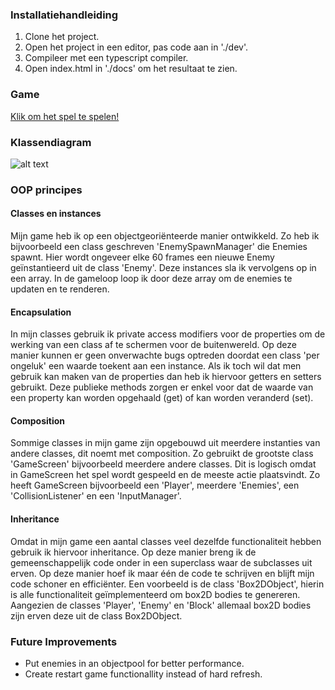 ### Installatiehandleiding

1. Clone het project.
2. Open het project in een editor, pas code aan in './dev'.
3. Compileer met een typescript compiler.
4. Open index.html in './docs' om het resultaat te zien.

### Game

[Klik om het spel te spelen!](https://joeyhoogerwerf.github.io/100-SECONDS/docs/)

### Klassendiagram

![alt text](http://i.imgur.com/nz7xf6a.png)

### OOP principes

#### Classes en instances

Mijn game heb ik op een objectgeoriënteerde manier ontwikkeld. Zo heb ik bijvoorbeeld een class geschreven 'EnemySpawnManager' die Enemies spawnt. Hier wordt ongeveer elke 60 frames een nieuwe Enemy geïnstantieerd uit de class 'Enemy'. Deze instances sla ik vervolgens op in een array. In de gameloop loop ik door deze array om de enemies te updaten en te renderen.

#### Encapsulation

In mijn classes gebruik ik private access modifiers voor de properties om de werking van een class af te schermen voor de buitenwereld. Op deze manier kunnen er geen onverwachte bugs optreden doordat een class 'per ongeluk' een waarde toekent aan een instance. Als ik toch wil dat men gebruik kan maken van de properties dan heb ik hiervoor getters en setters gebruikt. Deze publieke methods zorgen er enkel voor dat de waarde van een property kan worden opgehaald (get) of kan worden veranderd (set).

#### Composition

Sommige classes in mijn game zijn opgebouwd uit meerdere instanties van andere classes, dit noemt met composition. Zo gebruikt de grootste class 'GameScreen' bijvoorbeeld meerdere andere classes. Dit is logisch omdat in GameScreen het spel wordt gespeeld en de meeste actie plaatsvindt. Zo heeft GameScreen bijvoorbeeld een 'Player', meerdere 'Enemies', een 'CollisionListener' en een 'InputManager'.

#### Inheritance

Omdat in mijn game een aantal classes veel dezelfde functionaliteit hebben gebruik ik hiervoor inheritance. Op deze manier breng ik de gemeenschappelijk code onder in een superclass waar de subclasses uit erven. Op deze manier hoef ik maar één de code te schrijven en blijft mijn code schoner en efficiënter. Een voorbeeld is de class 'Box2DObject', hierin is alle functionaliteit geïmplementeerd om box2D bodies te genereren. Aangezien de classes 'Player', 'Enemy' en 'Block' allemaal box2D bodies zijn erven deze uit de class Box2DObject.

### Future Improvements

* Put enemies in an objectpool for better performance.
* Create restart game functionallity instead of hard refresh.